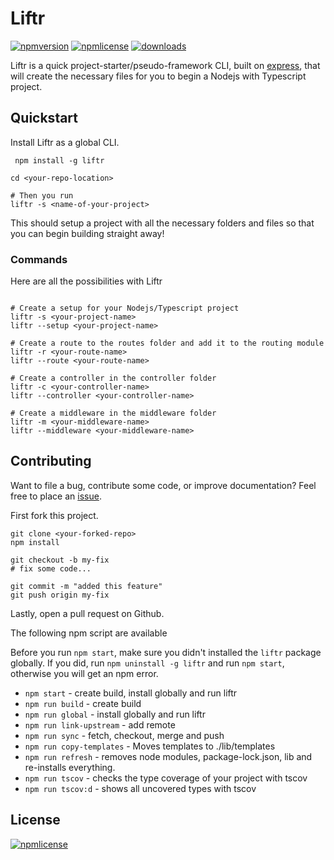 # Liftr

[![npmversion](https://img.shields.io/npm/v/liftr.svg)](https://github.com/farisT/liftr)
[![npmlicense](https://img.shields.io/npm/l/liftr.svg)](https://github.com/farisT/liftr/blob/master/LICENSE/)
[![downloads](https://img.shields.io/npm/dy/liftr.svg)](https://github.com/farisT/liftr)

Liftr is a quick project-starter/pseudo-framework CLI, built on [express](https://expressjs.com/), that will create the necessary files for you to begin a Nodejs with Typescript project.

## Quickstart

Install Liftr as a global CLI.

```shell
 npm install -g liftr

cd <your-repo-location>

# Then you run
liftr -s <name-of-your-project>
```

This should setup a project with all the necessary folders and files so that you can begin building straight away!

### Commands

Here are all the possibilities with Liftr

```shell

# Create a setup for your Nodejs/Typescript project
liftr -s <your-project-name>
liftr --setup <your-project-name>

# Create a route to the routes folder and add it to the routing module
liftr -r <your-route-name>
liftr --route <your-route-name>

# Create a controller in the controller folder
liftr -c <your-controller-name>
liftr --controller <your-controller-name>

# Create a middleware in the middleware folder
liftr -m <your-middleware-name>
liftr --middleware <your-middleware-name>

```

## Contributing

Want to file a bug, contribute some code, or improve documentation? Feel free to place an [issue](https://github.com/farisT/liftr/issues).

First fork this project.

```shell
git clone <your-forked-repo>
npm install

git checkout -b my-fix
# fix some code...

git commit -m "added this feature"
git push origin my-fix
```

Lastly, open a pull request on Github.

The following npm script are available

Before you run `npm start`, make sure you didn't installed the `liftr` package globally. If you did, run `npm uninstall -g liftr` and run `npm start`, otherwise you will get an npm error.

-   `npm start` - create build, install globally and run liftr
-   `npm run build` - create build
-   `npm run global` - install globally and run liftr
-   `npm run link-upstream` - add remote
-   `npm run sync` - fetch, checkout, merge and push
-   `npm run copy-templates` - Moves templates to ./lib/templates
-   `npm run refresh` - removes node modules, package-lock.json, lib and re-installs everything.
-   `npm run tscov` - checks the type coverage of your project with tscov
-   `npm run tscov:d` - shows all uncovered types with tscov

## License

[![npmlicense](https://img.shields.io/npm/l/liftr.svg)](https://github.com/farisT/liftr/blob/master/LICENSE/)
